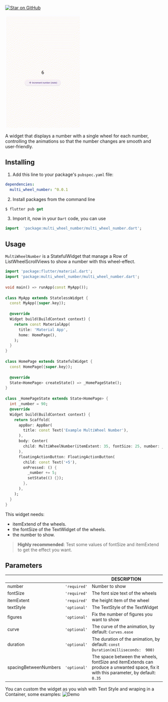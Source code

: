 [![Star on GitHub](https://img.shields.io/github/stars/carloscgm/multi_wheel_number.svg?style=social&label=Star)](https://github.com/carloscgm/multi_wheel_number)


![Demo](https://raw.githubusercontent.com/carloscgm/multi_wheel_number/main/assets/demo.gif)

A widget that displays a number with a single wheel for each number, controlling the animations so that the number changes are smooth and user-friendly.


## Installing

1. Add this line to your package's `pubspec.yaml` file:
```yaml
dependencies:
  multi_wheel_number: ^0.0.1
```
2. Install packages from the command line
```dart
$ flutter pub get
```
3. Import it, now in your `Dart` code, you can use
```dart
import  'package:multi_wheel_number/multi_wheel_number.dart';
```


## Usage

`MultiWheelNumber` is a StatefulWidget that manage a Row of ListWheelScrollViews to show a number with this wheel-effect.

```dart
import 'package:flutter/material.dart';
import 'package:multi_wheel_number/multi_wheel_number.dart';

void main() => runApp(const MyApp());

class MyApp extends StatelessWidget {
  const MyApp({super.key});

  @override
  Widget build(BuildContext context) {
    return const MaterialApp(
      title: 'Material App',
      home: HomePage(),
    );
  }
}

class HomePage extends StatefulWidget {
  const HomePage({super.key});

  @override
  State<HomePage> createState() => _HomePageState();
}

class _HomePageState extends State<HomePage> {
  int _number = 90;
  @override
  Widget build(BuildContext context) {
    return Scaffold(
      appBar: AppBar(
        title: const Text('Example MultiWheel Number'),
      ),
      body: Center(
        child: MultiWheelNumber(itemExtent: 35, fontSize: 25, number: _number),
      ),
      floatingActionButton: FloatingActionButton(
        child: const Text('+5'),
        onPressed: () {
          _number += 5;
          setState(() {});
        },
      ),
    );
  }
}
```

This widget needs:
- itemExtend of the wheels.
- the fontSize of the TextWidget of the wheels.
- the number to show.

>**Highly recommended**: Test some values of fontSize and itemExtend to get the effect you want. 

## Parameters

|                |                          |DESCRIPTION|
|----------------|-------------------------------|-----------------------------|
|number|`'required'`|Number to show|
|fontSize|`'required'`|The font size text of the wheels|
|itemExtent|`'required'`|the height item of the wheel|
|textStyle|`'optional'`|The TextStyle of the TextWidget|
|figures|`'optional'`|Fix the number of figures you want to show|
|curve|`'optional'`|The curve of the animation, by default: `Curves.ease`|
|duration|`'optional'`|The duration of the animation, by default: `const  Duration(milliseconds:  900)`|
|spacingBetweenNumbers|`'optional'`|The space between the wheels, fontSize and itemExtends can produce a unwanted space, fix it with this parameter, by default: `0.35`|


You can custom the widget as you wish with Text Style and wraping in a Container, some examples:
![Demo](https://raw.githubusercontent.com/carloscgm/multi_wheel_number/main/assets/examples.gif)